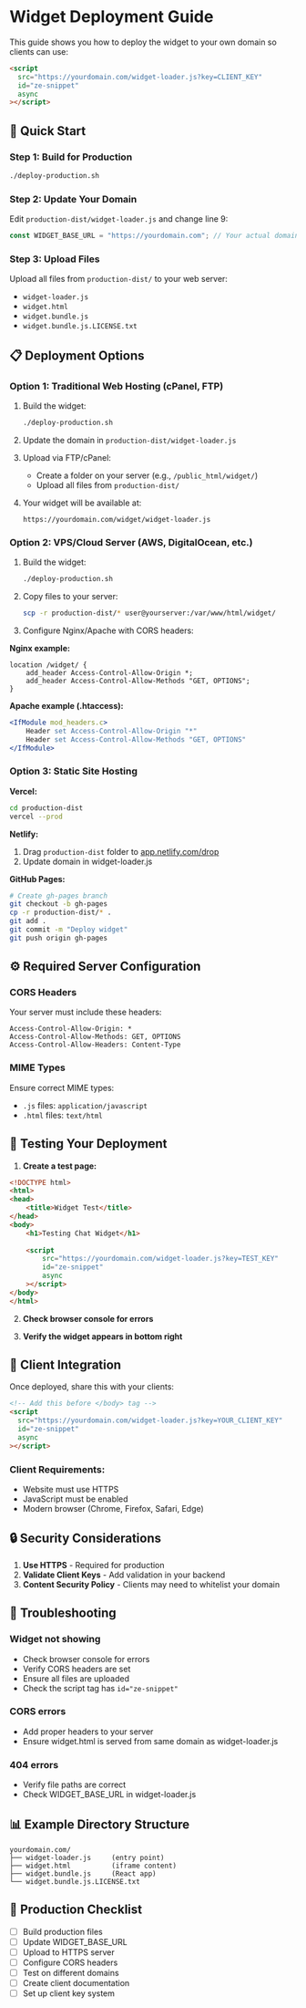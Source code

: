 # Widget Deployment Guide

This guide shows you how to deploy the widget to your own domain so clients can use:

```html
<script
  src="https://yourdomain.com/widget-loader.js?key=CLIENT_KEY"
  id="ze-snippet"
  async
></script>
```

## 🚀 Quick Start

### Step 1: Build for Production
```bash
./deploy-production.sh
```

### Step 2: Update Your Domain
Edit `production-dist/widget-loader.js` and change line 9:
```javascript
const WIDGET_BASE_URL = "https://yourdomain.com"; // Your actual domain
```

### Step 3: Upload Files
Upload all files from `production-dist/` to your web server:
- `widget-loader.js`
- `widget.html`
- `widget.bundle.js`
- `widget.bundle.js.LICENSE.txt`

## 📋 Deployment Options

### Option 1: Traditional Web Hosting (cPanel, FTP)

1. Build the widget:
   ```bash
   ./deploy-production.sh
   ```

2. Update the domain in `production-dist/widget-loader.js`

3. Upload via FTP/cPanel:
   - Create a folder on your server (e.g., `/public_html/widget/`)
   - Upload all files from `production-dist/`

4. Your widget will be available at:
   ```
   https://yourdomain.com/widget/widget-loader.js
   ```

### Option 2: VPS/Cloud Server (AWS, DigitalOcean, etc.)

1. Build the widget:
   ```bash
   ./deploy-production.sh
   ```

2. Copy files to your server:
   ```bash
   scp -r production-dist/* user@yourserver:/var/www/html/widget/
   ```

3. Configure Nginx/Apache with CORS headers:

**Nginx example:**
```nginx
location /widget/ {
    add_header Access-Control-Allow-Origin *;
    add_header Access-Control-Allow-Methods "GET, OPTIONS";
}
```

**Apache example (.htaccess):**
```apache
<IfModule mod_headers.c>
    Header set Access-Control-Allow-Origin "*"
    Header set Access-Control-Allow-Methods "GET, OPTIONS"
</IfModule>
```

### Option 3: Static Site Hosting

**Vercel:**
```bash
cd production-dist
vercel --prod
```

**Netlify:**
1. Drag `production-dist` folder to [app.netlify.com/drop](https://app.netlify.com/drop)
2. Update domain in widget-loader.js

**GitHub Pages:**
```bash
# Create gh-pages branch
git checkout -b gh-pages
cp -r production-dist/* .
git add .
git commit -m "Deploy widget"
git push origin gh-pages
```

## ⚙️ Required Server Configuration

### CORS Headers
Your server must include these headers:
```
Access-Control-Allow-Origin: *
Access-Control-Allow-Methods: GET, OPTIONS
Access-Control-Allow-Headers: Content-Type
```

### MIME Types
Ensure correct MIME types:
- `.js` files: `application/javascript`
- `.html` files: `text/html`

## 🧪 Testing Your Deployment

1. **Create a test page:**
```html
<!DOCTYPE html>
<html>
<head>
    <title>Widget Test</title>
</head>
<body>
    <h1>Testing Chat Widget</h1>
    
    <script
        src="https://yourdomain.com/widget-loader.js?key=TEST_KEY"
        id="ze-snippet"
        async
    ></script>
</body>
</html>
```

2. **Check browser console for errors**

3. **Verify the widget appears in bottom right**

## 📝 Client Integration

Once deployed, share this with your clients:

```html
<!-- Add this before </body> tag -->
<script
  src="https://yourdomain.com/widget-loader.js?key=YOUR_CLIENT_KEY"
  id="ze-snippet"
  async
></script>
```

### Client Requirements:
- Website must use HTTPS
- JavaScript must be enabled
- Modern browser (Chrome, Firefox, Safari, Edge)

## 🔒 Security Considerations

1. **Use HTTPS** - Required for production
2. **Validate Client Keys** - Add validation in your backend
3. **Content Security Policy** - Clients may need to whitelist your domain

## 🚨 Troubleshooting

### Widget not showing
- Check browser console for errors
- Verify CORS headers are set
- Ensure all files are uploaded
- Check the script tag has `id="ze-snippet"`

### CORS errors
- Add proper headers to your server
- Ensure widget.html is served from same domain as widget-loader.js

### 404 errors
- Verify file paths are correct
- Check WIDGET_BASE_URL in widget-loader.js

## 📊 Example Directory Structure

```
yourdomain.com/
├── widget-loader.js     (entry point)
├── widget.html          (iframe content)
├── widget.bundle.js     (React app)
└── widget.bundle.js.LICENSE.txt
```

## 🎯 Production Checklist

- [ ] Build production files
- [ ] Update WIDGET_BASE_URL
- [ ] Upload to HTTPS server
- [ ] Configure CORS headers
- [ ] Test on different domains
- [ ] Create client documentation
- [ ] Set up client key system
